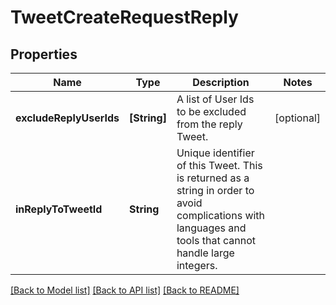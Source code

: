 # TweetCreateRequestReply

## Properties
Name | Type | Description | Notes
------------ | ------------- | ------------- | -------------
**excludeReplyUserIds** | **[String]** | A list of User Ids to be excluded from the reply Tweet. | [optional] 
**inReplyToTweetId** | **String** | Unique identifier of this Tweet. This is returned as a string in order to avoid complications with languages and tools that cannot handle large integers. | 

[[Back to Model list]](../README.md#documentation-for-models) [[Back to API list]](../README.md#documentation-for-api-endpoints) [[Back to README]](../README.md)


